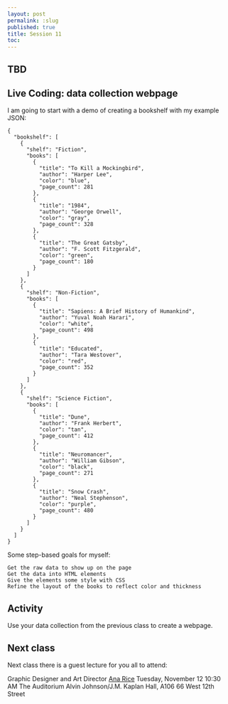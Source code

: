 ```yaml
---
layout: post
permalink: :slug
published: true
title: Session 11
toc:
---
```


## TBD

## Live Coding: data collection webpage

I am going to start with a demo of creating a bookshelf with my example JSON:

```
{
  "bookshelf": [
    {
      "shelf": "Fiction",
      "books": [
        {
          "title": "To Kill a Mockingbird",
          "author": "Harper Lee",
          "color": "blue",
          "page_count": 281
        },
        {
          "title": "1984",
          "author": "George Orwell",
          "color": "gray",
          "page_count": 328
        },
        {
          "title": "The Great Gatsby",
          "author": "F. Scott Fitzgerald",
          "color": "green",
          "page_count": 180
        }
      ]
    },
    {
      "shelf": "Non-Fiction",
      "books": [
        {
          "title": "Sapiens: A Brief History of Humankind",
          "author": "Yuval Noah Harari",
          "color": "white",
          "page_count": 498
        },
        {
          "title": "Educated",
          "author": "Tara Westover",
          "color": "red",
          "page_count": 352
        }
      ]
    },
    {
      "shelf": "Science Fiction",
      "books": [
        {
          "title": "Dune",
          "author": "Frank Herbert",
          "color": "tan",
          "page_count": 412
        },
        {
          "title": "Neuromancer",
          "author": "William Gibson",
          "color": "black",
          "page_count": 271
        },
        {
          "title": "Snow Crash",
          "author": "Neal Stephenson",
          "color": "purple",
          "page_count": 480
        }
      ]
    }
  ]
}
```

Some step-based goals for myself:

```
Get the raw data to show up on the page
Get the data into HTML elements
Give the elements some style with CSS
Refine the layout of the books to reflect color and thickness
```

## Activity

Use your data collection from the previous class to create a webpage.

## Next class

Next class there is a guest lecture for you all to attend:

Graphic Designer and Art Director
[Ana Rice](https://theanarice.com/)
Tuesday, November 12
10:30 AM
The Auditorium Alvin Johnson/J.M. Kaplan Hall, A106
66 West 12th Street

<!-- do entry 8 -->
